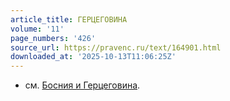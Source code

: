 ```yaml
---
article_title: ГЕРЦЕГОВИНА
volume: '11'
page_numbers: '426'
source_url: https://pravenc.ru/text/164901.html
downloaded_at: '2025-10-13T11:06:25Z'
---
```


- см. [Босния и Герцеговина](<https://pravenc.ru/text/Босния и Герцеговина.html>).
